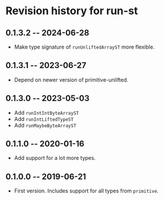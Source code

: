 # Revision history for run-st

## 0.1.3.2 -- 2024-06-28

* Make type signature of `runUnliftedArrayST` more flexible.

## 0.1.3.1 -- 2023-06-27

* Depend on newer version of primitive-unlifted.

## 0.1.3.0 -- 2023-05-03

* Add `runIntIntByteArrayST`
* Add `runIntLiftedTypeST`
* Add `runMaybeByteArrayST`

## 0.1.1.0 -- 2020-01-16

* Add support for a lot more types.

## 0.1.0.0 -- 2019-06-21

* First version. Includes support for all types from `primitive`.
